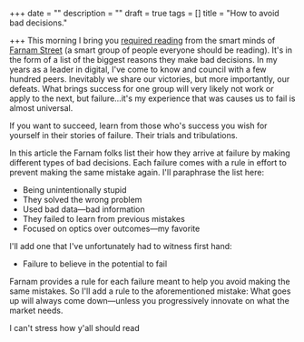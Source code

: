+++
date = ""
description = ""
draft = true
tags = []
title = "How to avoid bad decisions."

+++
This morning I bring you [required reading](https://fs.blog/2021/03/avoid-bad-decisions/) from the smart minds of [Farnam Street](https://fs.blog) (a smart group of people everyone should be reading). It's in the form of a list of the biggest reasons they make bad decisions. In my years as a leader in digital, I've come to know and council with a few hundred peers. Inevitably we share our victories, but more importantly, our defeats. What brings success for one group will very likely not work or apply to the next, but failure...it's my experience that was causes us to fail is almost universal.

If you want to succeed, learn from those who's success you wish for yourself in their stories of failure. Their trials and tribulations.

In this article the Farnam folks list their how they arrive at failure by making different types of bad decisions. Each failure comes with a rule in effort to prevent making the same mistake again. I'll paraphrase the list here:

* Being unintentionally stupid
* They solved the wrong problem
* Used bad data—bad information
* They failed to learn from previous mistakes
* Focused on optics over outcomes—my favorite

I'll add one that I've unfortunately had to witness first hand:

* Failure to believe in the potential to fail

Farnam provides a rule for each failure meant to help you avoid making the same mistakes. So I'll add a rule to the aforementioned mistake: What goes up will always come down—unless you progressively innovate on what the market needs.

I can't stress how y'all should read 